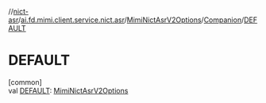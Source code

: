 //[nict-asr](../../../../index.md)/[ai.fd.mimi.client.service.nict.asr](../../index.md)/[MimiNictAsrV2Options](../index.md)/[Companion](index.md)/[DEFAULT](-d-e-f-a-u-l-t.md)

# DEFAULT

[common]\
val [DEFAULT](-d-e-f-a-u-l-t.md): [MimiNictAsrV2Options](../index.md)
